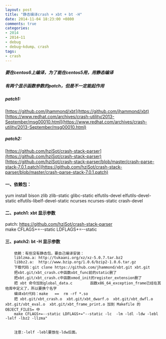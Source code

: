 ```yaml
---
layout: post
title: "静态编译crash + xbt + bt -H"
date: 2014-11-04 18:23:00 +0800
comments: true
categories:
- 2014
- 2014~11
- debug
- debug~kdump、crash
tags: 
- crash
---
```

##### 要在centos6上编译，为了能在centos5用，用静态编译
##### 有两个显示函数参数的patch，但是不一定能起作用  
##### patch1:
[https://github.com/jhammond/xbt](https://github.com/jhammond/xbt)
[https://www.redhat.com/archives/crash-utility/2013-September/msg00010.html](https://www.redhat.com/archives/crash-utility/2013-September/msg00010.html)
##### patch2:
[https://github.com/hziSot/crash-stack-parser](https://github.com/hziSot/crash-stack-parser)
[https://github.com/hziSot/crash-stack-parser/blob/master/crash-parse-stack-7.0.1.patch](https://github.com/hziSot/crash-stack-parser/blob/master/crash-parse-stack-7.0.1.patch)

#### 一、依赖包：
yum install bison zlib zlib-static glibc-static elfutils-devel elfutils-devel-static elfutils-libelf-devel-static ncurses ncurses-static crash-devel

#### 二、patch1: xbt 显示参数
patch: https://github.com/hziSot/crash-stack-parser  
make CFLAGS+=--static LDFLAGS+=--static

#### 三、patch2: bt -H 显示参数
```
	依赖：有些没有静态包，要自己编译安装：
	liblzma.a: http://tukaani.org/xz/xz-5.0.7.tar.bz2
	libbz2.a:  http://www.bzip.org/1.0.6/bzip2-1.0.6.tar.gz
	下载代码：git clone https://github.com/jhammond/xbt.git xbt.git
	把xbt.git/xbt_crash.c中函数xbt_func前的static删了
	把xbt.git/xbt_crash.c中函数xmod_init的register_extension删了
	把 xbt 命令加到global_data.c        函数x86_64_exception_frame已经在其他库中定义了，所以要换个名字
	编译xbt代码：make   ==  rm -rf *.so
	把 xbt.git/xbt_crash.o  xbt.git/xbt_dwarf.o  xbt.git/xbt_dwfl.o  xbt.git/xbt_eval.o  xbt.git/xbt_frame_print.o 加到 Makefile 的 OBJECT_FILES= 中
	make CFLAGS+=--static LDFLAGS+="--static -lc  -lm -ldl -ldw -lebl -lelf -lbz2 -llzma"


	注意:-lelf -lebl要放在-ldw后面。
```
